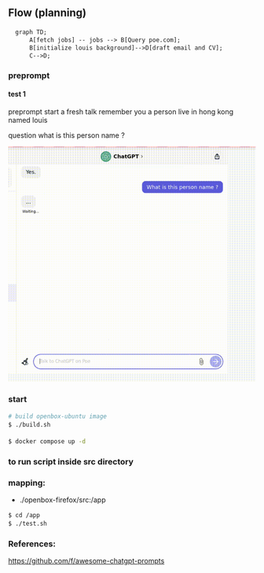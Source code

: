 ## Flow (planning)

```mermaid
  graph TD;
      A[fetch jobs] -- jobs --> B[Query poe.com];
      B[initialize louis background]-->D[draft email and CV];
      C-->D;
```


### preprompt

#### test 1
preprompt
start a fresh talk
remember you a person live in hong kong named louis

question
what is this person name ?

![](./docs/test_preprompt.gif)

### start

```bash
# build openbox-ubuntu image
$ ./build.sh

$ docker compose up -d
```

### to run script inside src directory

### mapping:
  - ./openbox-firefox/src:/app

```bash
$ cd /app
$ ./test.sh
```


### References:
https://github.com/f/awesome-chatgpt-prompts